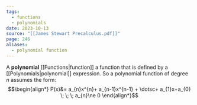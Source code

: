 ```yaml
---
tags:
  - functions
  - polynomials
date: 2023-10-13
source: "[[James Stewart Precalculus.pdf]]"
page: 246
aliases:
  - polynomial function
---
```

A **polynomial** [[Functions|function]] a function that is defined by a [[Polynomials|polynomial]] expression. So a polynomial function of degree $n$ assumes the form:
$$\begin{align*}
P(x)&= a_{n}x^{n}+ a_{n-1}x^{n-1} + \dotsc+ a_{1}x+a_{0} \; \; \; a_{n}\ne 0
\end{align*}$$

